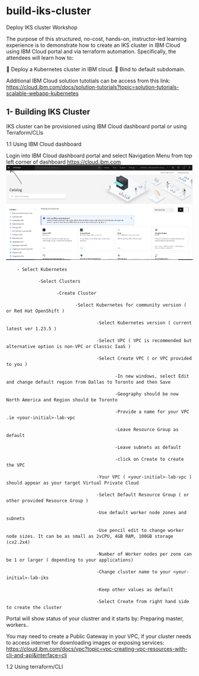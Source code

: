 # build-iks-cluster

Deploy IKS cluster Workshop

The purpose of this structured, no-cost, hands-on, instructor-led learning experience is to demonstrate how to create an IKS cluster in IBM Cloud using IBM Cloud portal and via terraform automation. Specifically, the attendees will learn how to:

 Deploy a Kubernetes cluster in IBM cloud.
 Bind to default subdomain.

Additional IBM Cloud solution tutotials can be access from this link: https://cloud.ibm.com/docs/solution-tutorials?topic=solution-tutorials-scalable-webapp-kubernetes

## 1- Building IKS Cluster 

IKS cluster can be provisioned using IBM Cloud dashboard portal or using Terraform/CLIs

1.1 Using IBM Cloud dashboard

Login into IBM Cloud dashboard portal and select Navigation Menu from top left corner of dashboard
https://cloud.ibm.com
    ![plot](https://github.com/bkoohi/build-iks-cluster/blob/main/images/Screen%20Shot%202022-04-07%20at%204.50.07%20PM.png)
 
 
        - Select Kubernetes 
 
                -Select Clusters
                
                       -Create Cluster
                       
                              -Select Kubernetes for community version ( or Red Hat OpenShift )
                              
                                      -Select Kubernetes version ( current latest ver 1.23.5 )
                                      
                                      -Select VPC ( VPC is recommended but alternative option is non-VPC or Classic IaaS )
                                      
                                      -Select Create VPC ( or VPC provided to you )
                                      
                                             -In new windows, select Edit and change default region from Dallas to Toronto and then Save
                                             
                                             -Geography should be now North America and Region should be Toronto
                                             
                                             -Provide a name for your VPC .ie <your-initial>-lab-vpc
                                             
                                             -Leave Resource Group as default
                                             
                                             -Leave subnets as default
                                             
                                             -click on Create to create the VPC
                                             
                                      -Your VPC ( <your-initial>-lab-vpc ) should appear as your target Virtual Private Cloud 
                                      
                                      -Select Default Resource Group ( or other provided Resource Group )
                                      
                                      -Use default worker node zones and subnets 
                                      
                                      -Use pencil edit to change worker node sizes. It can be as small as 2vCPU, 4GB RAM, 100GB storage (cx2.2x4)
                                      
                                      -Number of Worker nodes per zone can be 1 or larger ( depending to your applications)
                                      
                                      -Change cluster name to your <your-initial>-lab-iks
                                      
                                      -Keep other values as default
                                      
                                      -Select Create from right hand side to create the cluster
                                      
  Portal will show status of your clustrer and it starts by: Preparing master, workers..
                        
  You may need to create a Public Gateway in your VPC, if your cluster needs to access internet for downloading images or exposing services:
  https://cloud.ibm.com/docs/vpc?topic=vpc-creating-vpc-resources-with-cli-and-api&interface=cli
  
  
  1.2 Using terraform/CLI
  
  
      
  
                          
                          
